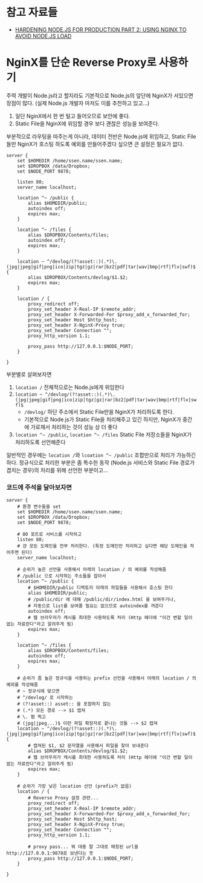 # 참고 자료들

- [HARDENING NODE.JS FOR PRODUCTION PART 2: USING NGINX TO AVOID NODE.JS LOAD](http://blog.argteam.com/coding/hardening-node-js-for-production-part-2-using-nginx-to-avoid-node-js-load/)

# NginX를 단순 Reverse Proxy로 사용하기

주력 개발이 Node.js라고 할지라도 기본적으로 Node.js의 앞단에 NginX가 서있으면 장점이 많다. (실제 Node.js 개발자 마저도 이를 추천하고 있고...)

1. 일단 NginX에서 한 번 털고 들어오므로 보안에 좋다.
1. Static File을 NginX에 위임할 경우 보다 괜찮은 성능을 보여준다.

부분적으로 라우팅을 따주는게 아니라, 데이터 전반은 Node.js에 위임하고, Static File들만 NginX가 호스팅 하도록 예외를 만들어주겠다 싶으면 큰 설정은 필요가 없다.

	server {
		set $HOMEDIR /home/ssen.name/ssen.name;
		set $DROPBOX /data/Dropbox;
		set $NODE_PORT 9878;

		listen 80;
		server_name localhost;

		location ^~ /public {
			alias $HOMEDIR/public;
			autoindex off;
			expires max;
		}

		location ^~ /files {
			alias $DROPBOX/Contents/files;
			autoindex off;
			expires max;
		}

		location ~ ^/devlog/(?!asset::)(.*)\.(jpg|jpeg|gif|png|ico|zip|tgz|gz|rar|bz2|pdf|tar|wav|bmp|rtf|flv|swf)$ {
			alias $DROPBOX/Contents/devlog/$1.$2;
			expires max;
		}

		location / {
			proxy_redirect off;
			proxy_set_header X-Real-IP $remote_addr;
			proxy_set_header X-Forwarded-For $proxy_add_x_forwarded_for;
			proxy_set_header Host $http_host;
			proxy_set_header X-NginX-Proxy true;
			proxy_set_header Connection "";
			proxy_http_version 1.1;

			proxy_pass http://127.0.0.1:$NODE_PORT;
		}
		
	}

부분별로 살펴보자면

1. `location /` 전체적으로는 Node.js에게 위임한다
1. `location ~ ^/devlog/(?!asset::)(.*)\.(jpg|jpeg|gif|png|ico|zip|tgz|gz|rar|bz2|pdf|tar|wav|bmp|rtf|flv|swf)$`
	- `/devlog/` 하단 주소에서 Static File만을 NginX가 처리하도록 한다.
	- 기본적으로 Node.js가 Static File을 처리해주고 있긴 하지만, NginX가 중간에 가로채서 처리하는 것이 성능 상 더 좋다
1. `location ^~ /public`, `location ^~ /files` Static File 저장소들을 NginX가 처리하도록 선언해준다

일반적인 경우에는 `location /`와 `lcoation ^~ /public` 조합만으로 처리가 가능하긴 하다. 정규식으로 처리한 부분은 좀 특수한 동작 (Node.js 서비스와 Static File 경로가 겹치는 경우)의 처리를 위해 선언한 부분이고...

### 코드에 주석을 달아보자면

	server {
		# 환경 변수들을 set
		set $HOMEDIR /home/ssen.name/ssen.name;
		set $DROPBOX /data/Dropbox;
		set $NODE_PORT 9878;

		# 80 포트로 서비스를 시작하고
		listen 80;
		# 걍 모든 도메인을 전부 처리한다. (특정 도메인만 처리하고 싶다면 해당 도메인을 적어주면 된다)
		server_name localhost;

		# 순위가 높은 선언을 사용해서 아래의 location / 의 예외를 작성해줌
		# /public 으로 시작하는 주소들을 잡아서
		location ^~ /public {
			# $HOMEDIR/public 디렉토리 아래의 파일들을 사용해서 호스팅 한다
			alias $HOMEDIR/public;
			# /public/dir 에 대해 /public/dir/index.html 을 보여주거나,
			# 자동으로 list를 보여줄 필요는 없으므로 autoindex를 꺼준다
			autoindex off;
			# 웹 브라우저가 캐시를 최대한 사용하도록 처리 (Http 헤더에 "이건 변할 일이 없는 자료란다"라고 알려주게 됨)
			expires max;
		}

		location ^~ /files {
			alias $DROPBOX/Contents/files;
			autoindex off;
			expires max;
		}

		# 순위가 좀 높은 정규식을 사용하는 prefix 선언을 사용해서 아래의 location / 의 예외를 작성해줌
		# ~ 정규식에 맞으면
		# ^/devlog/ 로 시작하는
		# (?!asset::) asset:: 을 포함하지 않는
		# (.*) 모든 경로 --> $1 캡쳐
		# \. 쩜 찍고
		# (jpg|jpeg...)$ 이런 파일 확장자로 끝나는 것들 --> $2 캡쳐
		location ~ ^/devlog/(?!asset::)(.*)\.(jpg|jpeg|gif|png|ico|zip|tgz|gz|rar|bz2|pdf|tar|wav|bmp|rtf|flv|swf)$ {
			# 캡쳐된 $1, $2 문자열을 사용해서 파일을 찾아 보내준다
			alias $DROPBOX/Contents/devlog/$1.$2;
			# 웹 브라우저가 캐시를 최대한 사용하도록 처리 (Http 헤더에 "이건 변할 일이 없는 자료란다"라고 알려주게 됨)
			expires max;
		}

		# 순위가 가장 낮은 location 선언 (prefix가 없음)
		location / {
			# Reverse Proxy 설정 관련...
			proxy_redirect off;
			proxy_set_header X-Real-IP $remote_addr;
			proxy_set_header X-Forwarded-For $proxy_add_x_forwarded_for;
			proxy_set_header Host $http_host;
			proxy_set_header X-NginX-Proxy true;
			proxy_set_header Connection "";
			proxy_http_version 1.1;

			# proxy pass... 뭐 대충 말 그대로 매칭된 url을 http://127.0.0.1:9878로 보낸다는 뜻 
			proxy_pass http://127.0.0.1:$NODE_PORT;
		}
		
	}









